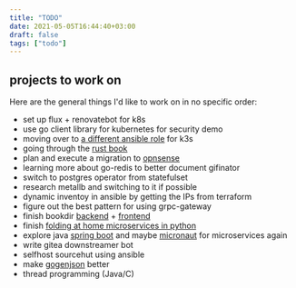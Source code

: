 ```yaml
---
title: "TODO"
date: 2021-05-05T16:44:40+03:00
draft: false
tags: ["todo"]
---
```


## projects to work on
Here are the general things I'd like to work on in no specific order:

- set up flux + renovatebot for k8s
- use go client library for kubernetes for security demo
- moving over to [a different ansible role](https://github.com/PyratLabs/ansible-role-k3s) for k3s
- going through the [rust book](https://doc.rust-lang.org/book)
- plan and execute a migration to [opnsense](https://opnsense.org)
- learning more about go-redis to better document gifinator
- switch to postgres operator from statefulset
- research metallb and switching to it if possible
- dynamic inventoy in ansible by getting the IPs from terraform
- figure out the best pattern for using grpc-gateway
- finish bookdir [backend](https://gitlab.com/insanitywholesale/bookdir) + [frontend](https://gitlab.com/insanitywholesale/simple-react-boi)
- finish [folding at home microservices in python](https://gitlab.com/insanitywholesale/fahusrvs)
- explore java [spring boot](https://spring.io/projects/spring-boot) and maybe [micronaut](https://micronaut.io) for microservices again
- write gitea downstreamer bot
- selfhost sourcehut using ansible
- make [gogenjson](https://gitlab.com/insanitywholesale/gogenjson) better
- thread programming (Java/C)
